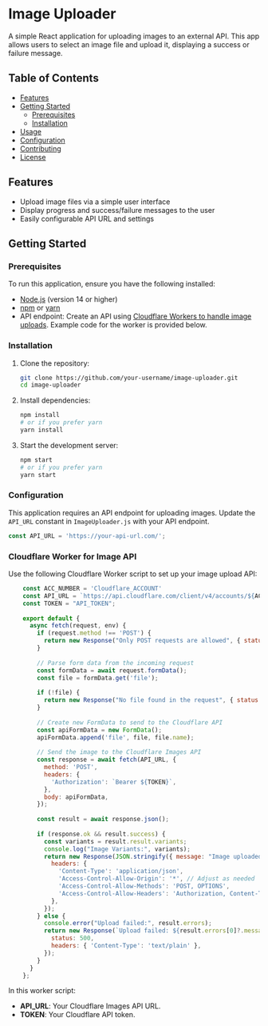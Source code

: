
# Image Uploader

A simple React application for uploading images to an external API. This app allows users to select an image file and upload it, displaying a success or failure message.

## Table of Contents

- [Features](#features)
- [Getting Started](#getting-started)
  - [Prerequisites](#prerequisites)
  - [Installation](#installation)
- [Usage](#usage)
- [Configuration](#configuration)
- [Contributing](#contributing)
- [License](#license)

## Features

- Upload image files via a simple user interface
- Display progress and success/failure messages to the user
- Easily configurable API URL and settings

## Getting Started

### Prerequisites

To run this application, ensure you have the following installed:

- [Node.js](https://nodejs.org/) (version 14 or higher)
- [npm](https://www.npmjs.com/) or [yarn](https://yarnpkg.com/)
- API endpoint: Create an API using [Cloudflare Workers to handle image uploads](#cloudflare-worker-for-image-api). Example code for the worker is provided below.

### Installation

1. Clone the repository:

   ```bash
   git clone https://github.com/your-username/image-uploader.git
   cd image-uploader
   ```

2. Install dependencies:

   ```bash
   npm install
   # or if you prefer yarn
   yarn install
   ```

3. Start the development server:

   ```bash
   npm start
   # or if you prefer yarn
   yarn start
   ```

### Configuration

This application requires an API endpoint for uploading images. Update the `API_URL` constant in `ImageUploader.js` with your API endpoint.

```javascript
const API_URL = 'https://your-api-url.com/';
```

### Cloudflare Worker for Image API

Use the following Cloudflare Worker script to set up your image upload API:

  ```javascript
      const ACC_NUMBER = 'Cloudflare_ACCOUNT'
      const API_URL = `https://api.cloudflare.com/client/v4/accounts/${ACC_NUMBER}/images/v1`;
      const TOKEN = "API_TOKEN";
      
      export default {
        async fetch(request, env) {
          if (request.method !== 'POST') {
            return new Response("Only POST requests are allowed", { status: 405 });
          }
      
          // Parse form data from the incoming request
          const formData = await request.formData();
          const file = formData.get('file');
      
          if (!file) {
            return new Response("No file found in the request", { status: 400 });
          }
      
          // Create new FormData to send to the Cloudflare API
          const apiFormData = new FormData();
          apiFormData.append('file', file, file.name);
      
          // Send the image to the Cloudflare Images API
          const response = await fetch(API_URL, {
            method: 'POST',
            headers: {
              'Authorization': `Bearer ${TOKEN}`,
            },
            body: apiFormData,
          });
      
          const result = await response.json();
      
          if (response.ok && result.success) {
            const variants = result.result.variants;
            console.log("Image Variants:", variants);
            return new Response(JSON.stringify({ message: "Image uploaded successfully!", variants }), {
              headers: {
                'Content-Type': 'application/json',
                'Access-Control-Allow-Origin': '*', // Adjust as needed
                'Access-Control-Allow-Methods': 'POST, OPTIONS',
                'Access-Control-Allow-Headers': 'Authorization, Content-Type',
              },
            });
          } else {
            console.error("Upload failed:", result.errors);
            return new Response(`Upload failed: ${result.errors[0]?.message || "Unknown error"}`, {
              status: 500,
              headers: { 'Content-Type': 'text/plain' },
            });
          }
        }
      };
  ```

In this worker script:
- **API_URL**: Your Cloudflare Images API URL.
- **TOKEN**: Your Cloudflare API token.

